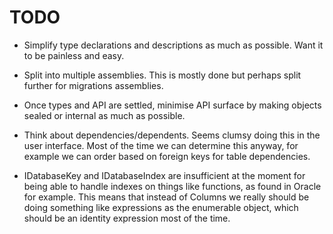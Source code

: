 # TODO

* Simplify type declarations and descriptions as much as possible. Want it to be
  painless and easy.

* Split into multiple assemblies. This is mostly done but perhaps split further for
  migrations assemblies.

* Once types and API are settled, minimise API surface by making objects sealed or
  internal as much as possible.

* Think about dependencies/dependents. Seems clumsy doing this in the user interface.
  Most of the time we can determine this anyway, for example we can order based on
  foreign keys for table dependencies.

* IDatabaseKey and IDatabaseIndex are insufficient at the moment for being able to
  handle indexes on things like functions, as found in Oracle for example.
  This means that instead of Columns we really should be doing something like
  expressions as the enumerable object, which should be an identity expression
  most of the time.